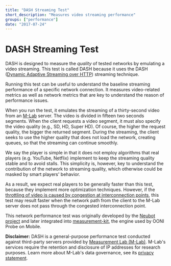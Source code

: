 ```yaml
---
title: "DASH Streaming Test"
short_description: "Measures video streaming performance"
groups: ["performance"]
date: "2017-07-24"
---
```


# DASH Streaming Test

DASH is designed to measure the *quality* of tested networks by emulating a
video streaming. This test is called DASH because it uses the DASH
([Dynamic Adaptive Streaming over HTTP](
https://en.wikipedia.org/wiki/Dynamic_Adaptive_Streaming_over_HTTP
)) streaming technique.

Running this test can be useful to understand the baseline streaming
performance of a specific network connection. It measures video-related
metrics as well as network metrics that are key to understand the reason of
performance issues.

When you run the test, it emulates the streaming of a thirty-second video
from an [M-Lab](https://www.measurementlab.net/) server. The video is divided
in fifteen two seconds segments. When the client requests a video segment, it
must also specify the video quality (e.g., SD, HD, Super HD). Of course,
the higher the request quality, the bigger the returned segment. During the
streaming, the client seeks to use the higher quality that does not load the
network, creating queues, so that the streaming can continue smoothly.

We say the player is simple in that it does not employ algorithms
that real players (e.g. YouTube, Netflix) implement to keep the
streaming quality stable and to avoid stalls. This simplicity is, however,
key to understand the contribution of the network to streaming
quality, which otherwise could be masked by smart players' behavior.

As a result, we expect real players to be generally faster than this test,
because they implement more optimization techniques. However, if the
[throttling of video is caused by congestion at interconnection points](
https://arstechnica.com/tech-policy/2010/12/comcastlevel3/
), this test may result faster when the network path from the client to
the M-Lab server does not pass through the congested interconnection point.

This network performance test was originally developed by the
[Neubot project](https://gitub.com/neubot) and later integrated
into [measurement-kit](https://github.com/measurement-kit/measurement-kit),
the engine used by OONI Probe on Mobile.

**Disclaimer:** DASH is a general-purpose performance test conducted
against third-party servers provided by [Measurement Lab
(M-Lab)](https://www.measurementlab.net/). M-Lab's services
require the retention and disclosure of IP addresses for research
purposes. Learn more about M-Lab's data governance, see its [privacy
statement](https://www.measurementlab.net/privacy/).
